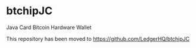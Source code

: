 btchipJC
========

Java Card Bitcoin Hardware Wallet

This repository has been moved to https://github.com/LedgerHQ/btchipJC

